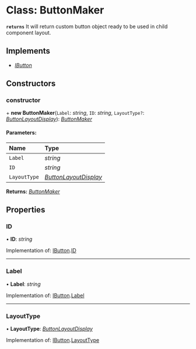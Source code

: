 # Class: ButtonMaker

**`returns`** It will return custom button object ready to be used in child component layout.

## Implements

* [*IButton*](#/documentation/Interface:%20IButton)

## Constructors

### constructor

\+ **new ButtonMaker**(`Label`: *string*, `ID`: *string*, `LayoutType?`: [*ButtonLayoutDisplay*](#/documentation/Enum:%20ButtonLayoutDisplay)): [*ButtonMaker*](#/documentation/Class:%20ButtonMaker)

#### Parameters:

| Name | Type |
| :------ | :------ |
| `Label` | *string* |
| `ID` | *string* |
| `LayoutType` | [*ButtonLayoutDisplay*](#/documentation/Enum:%20ButtonLayoutDisplay) |

**Returns:** [*ButtonMaker*](#/documentation/Class:%20ButtonMaker)

## Properties

### ID

• **ID**: *string*

Implementation of: [IButton](#/documentation/Interface:%20IButton).[ID](#/documentation/Interface:%20IButton#id)

___

### Label

• **Label**: *string*

Implementation of: [IButton](#/documentation/Interface:%20IButton).[Label](#/documentation/Interface:%20IButton#label)

___

### LayoutType

• **LayoutType**: [*ButtonLayoutDisplay*](#/documentation/Enum:%20ButtonLayoutDisplay)

Implementation of: [IButton](#/documentation/Interface:%20IButton).[LayoutType](#/documentation/Interface:%20IButton#layouttype)
